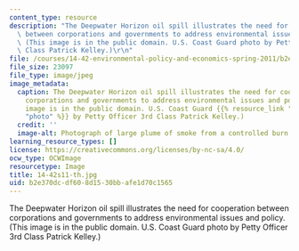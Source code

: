 ```yaml
---
content_type: resource
description: "The Deepwater Horizon oil spill illustrates the need for cooperation\
  \ between corporations and governments to address environmental issues and policy.\
  \ (This image is in the public domain. U.S. Coast Guard photo by Petty Officer 3rd\
  \ Class Patrick Kelley.)\r\n"
file: /courses/14-42-environmental-policy-and-economics-spring-2011/b2e370dcdf608d1530bbafe1d70c1565_14-42s11-th.jpg
file_size: 23097
file_type: image/jpeg
image_metadata:
  caption: The Deepwater Horizon oil spill illustrates the need for cooperation between
    corporations and governments to address environmental issues and policy. (This
    image is in the public domain. U.S. Coast Guard {{% resource_link "1c955c27-f96e-40c1-b489-603fcf4c57d2"
    "photo" %}} by Petty Officer 3rd Class Patrick Kelley.)
  credit: ''
  image-alt: Photograph of large plume of smoke from a controlled burn of an oil spill.
learning_resource_types: []
license: https://creativecommons.org/licenses/by-nc-sa/4.0/
ocw_type: OCWImage
resourcetype: Image
title: 14-42s11-th.jpg
uid: b2e370dc-df60-8d15-30bb-afe1d70c1565
---
```

The Deepwater Horizon oil spill illustrates the need for cooperation between corporations and governments to address environmental issues and policy. (This image is in the public domain. U.S. Coast Guard photo by Petty Officer 3rd Class Patrick Kelley.)

